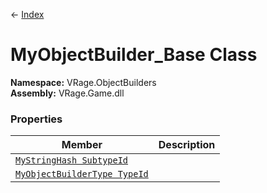 ← [Index](index.md)
# MyObjectBuilder_Base Class
**Namespace:** VRage.ObjectBuilders  
**Assembly:** VRage.Game.dll  
### Properties
|Member|Description|
|---|---|
|[`MyStringHash SubtypeId`](VRage.ObjectBuilders.SubtypeId.md)||
|[`MyObjectBuilderType TypeId`](VRage.ObjectBuilders.TypeId.md)||
